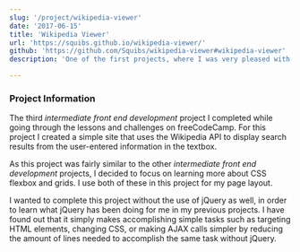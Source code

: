 ```yaml
---
slug: '/project/wikipedia-viewer'
date: '2017-06-15'
title: 'Wikipedia Viewer'
url: 'https://squibs.github.io/wikipedia-viewer/'
github: 'https://github.com/Squibs/wikipedia-viewer#wikipedia-viewer'
description: 'One of the first projects, where I was very pleased with the aesthetics I ended up with. This is a Wikipedia viewer, or an alternative Wikipedia searchbar, that makes use of Wikipedia's fairly simple API.'

---
```


### Project Information

The third _intermediate front end development_ project I completed while going through the lessons and challenges on freeCodeCamp. For this project I created a simple site that uses the Wikipedia API to display search results from the user-entered information in the textbox.

As this project was fairly similar to the other _intermediate front end development_ projects, I decided to focus on learning more about CSS flexbox and grids. I use both of these in this project for my page layout.

I wanted to complete this project without the use of jQuery as well, in order to learn what jQuery has been doing for me in my previous projects. I have found out that it simply makes accomplishing simple tasks such as targeting HTML elements, changing CSS, or making AJAX calls simpler by reducing the amount of lines needed to accomplish the same task without jQuery.
